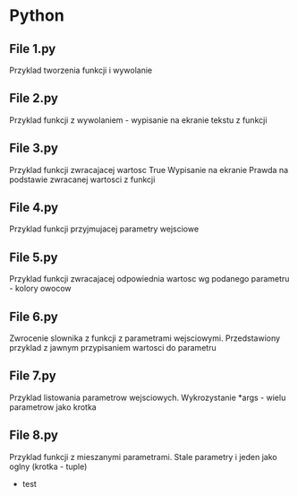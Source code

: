 # Python

## File 1.py
Przyklad tworzenia funkcji i wywolanie

## File 2.py
Przyklad funkcji z wywolaniem - wypisanie na ekranie tekstu z funkcji

## File 3.py
Przyklad funkcji zwracajacej wartosc True
Wypisanie na ekranie Prawda na podstawie zwracanej wartosci z funkcji 

## File 4.py
Przyklad funkcji przyjmujacej parametry wejsciowe

## File 5.py
Przyklad funkcji zwracajacej odpowiednia wartosc wg podanego parametru -
kolory owocow

## File 6.py
Zwrocenie slownika z funkcji z parametrami wejsciowymi. Przedstawiony przyklad z jawnym przypisaniem wartosci do parametru

## File 7.py
Przyklad listowania parametrow wejsciowych. Wykrozystanie *args - wielu parametrow jako krotka  

## File 8.py
Przyklad funkcji z mieszanymi parametrami. Stale parametry i jeden jako oglny (krotka - tuple)

* test